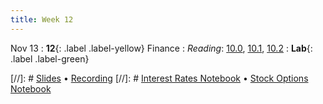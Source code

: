 ```yaml
---
title: Week 12
---
```


Nov 13
: **12**{: .label .label-yellow} Finance
: *Reading*: [10.0](https://data-88e.github.io/textbook/content/10-finance/index.html), [10.1](https://data-88e.github.io/textbook/content/10-finance/value-interest.html), [10.2](https://data-88e.github.io/textbook/content/10-finance/options.html)
: **Lab**{: .label .label-green}

[//]: # [Slides]() &#8226; [Recording]()
[//]: # [Interest Rates Notebook]() &#8226; [Stock Options Notebook]()
